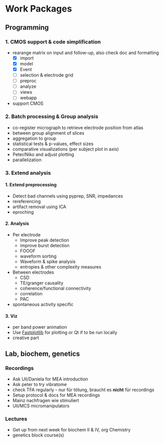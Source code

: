 # Work Packages
## Programming
### 1. CMOS support & code simplification
- rearange matrix on input and follow-up, also check doc and formatting
    - [x] import
    - [x] model
    - [x] Event
    - [ ] selection & electrode grid
    - [ ] preproc
    - [ ] analyze
    - [ ] views
    - [ ] webapp
- support CMOS

### 2. Batch processing & Group analysis
- co-register micrograph to retrieve electrode position from atlas
- between group alignment of slices
- aggregation to group
- statistical tests & p-values, effect sizes
- comparative visualizations (per subject plot in axis)
- Peter/Niko and adjust plotting
- parallelization

### 3. Extend analysis
#### 1. Extend preprocessing
- Detect bad channels using pyprep, SNR, impedances
- rereferencing
- artifact removal using ICA
- eproching

#### 2. Analysis
- Per electrode
    - Improve peak detection
    - improve burst detection
    - FOOOF
    - waveform sorting
    - Waveform & spike analysis
    - entropies & other complexity measures
- Between electrodes
    - CSD
    - TE/granger causality
    - coherence/functional connectivity
    - correlation
    - PAC
- spontaneous activity specific

#### 3. Viz
- per band power animation
- Use [Fastplotlib](https://github.com/kushalkolar/fastplotlib) for plotting or Qt if to be run locally
- creative part

## Lab, biochem, genetics
### Recordings
- Ask Uli/Daniela for MEA introduction
- Ask peter to try vibratome
- check TFA regularly - nur für tötung, braucht es __nicht__ für recordings
- Setup protocol & docs for MEA recordings
- Mainz nachfragen wie stimuliert
- Uli/MCS micromanipulators

### Lectures
- Get up from next week for biochem II & IV, org Chemistry
- genetics block course(s)
